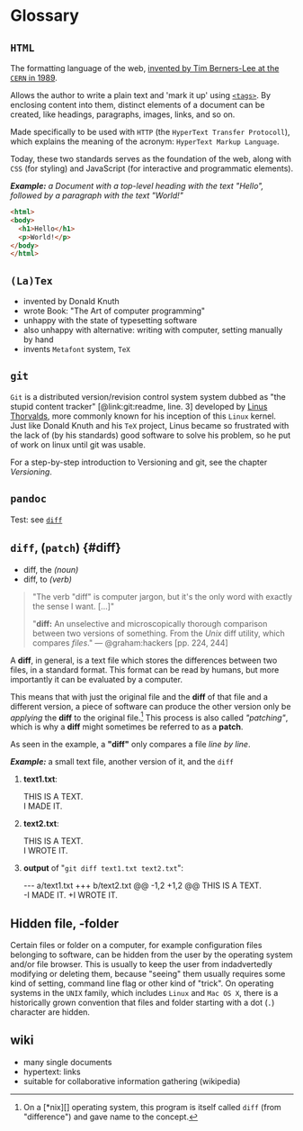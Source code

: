 
# Glossary

## `HTML`

The formatting language of the web, [invented by Tim Berners-Lee at the `CERN` in 1989](http://www.w3.org/History/1989/proposal.html).

Allows the author to write a plain text and 'mark it up' using [`<tags>`](http://www.w3.org/History/19921103-hypertext/hypertext/WWW/MarkUp/Tags.html). 
By enclosing content into them, distinct elements of a document can be created, like headings, paragraphs, images, links, and so on.
  
Made specifically to be used with `HTTP` (the `HyperText Transfer Protocoll`), which explains the meaning of the acronym: `HyperText Markup Language`.

Today, these two standards serves as the foundation of the web, along with `CSS` (for styling) and JavaScript (for interactive and programmatic elements).

  ***Example:** 
  a Document with a top-level heading with the text "Hello", followed by a paragraph with the text "World!"*

```html
<html>
<body>
  <h1>Hello</h1>
  <p>World!</p>
</body>
</html>
```


## `(La)Tex`

- invented by Donald Knuth
- wrote Book: "The Art of computer programming"
- unhappy with the state of typesetting software
- also unhappy with alternative: writing with computer, setting manually by hand
- invents `Metafont` system, `TeX`

## `git`

`Git` is a distributed version/revision control system system dubbed as "the stupid content tracker" [@link:git:readme, line. 3] developed by [Linus Thorvalds](https://en.wikipedia.org/wiki/Linus_Torvalds), more commonly known for his inception of this `Linux` kernel.
Just like Donald Knuth and his `TeX` project, Linus became so frustrated with the lack of (by his standards) good software to solve his problem, so he put of work on linux until git was usable.

For a step-by-step introduction to Versioning and git, see the chapter *Versioning*.


## `pandoc`

Test: see [`diff`](#diff)

## `diff`, (`patch`) {#diff}

- diff, the *(noun)*
- diff, to *(verb)*

> "The verb "diff" is computer jargon, but it's the only word with exactly the sense I want. […]"
> 
> "**diff:** An unselective and microscopically thorough comparison between two versions of something.
>  From the *Unix* diff utility, which compares *files*." — @graham:hackers [pp. 224, 244]

A **diff**, in general, is a text file which stores the differences between two files, in a standard format. This format can be read by humans, but more importantly it can be evaluated by a computer. 

This means that with just the original file and the **diff** of that file and a different version, a piece of software can produce the other version only be *applying* the **diff** to the original file.[^fn-diff] 
This process is also called *"patching"*, which is why a **diff** might sometimes be referred to as a **patch**.

As seen in the example, a **"diff"** only compares a file *line by line*.

  ***Example:***
  a small text file, another version of it, and the `diff`

1.   **text1.txt**:

        THIS IS A TEXT.  
        I MADE IT.

2.   **text2.txt**:

        THIS IS A TEXT.  
        I WROTE IT.

3.   **output** of "`git diff text1.txt text2.txt`":

        --- a/text1.txt
        +++ b/text2.txt
        @@ -1,2 +1,2 @@
         THIS IS A TEXT.  
        -I MADE IT.
        +I WROTE IT.


[^fn-diff]: On a [*nix][] operating system, this program is itself called `diff` (from "difference") and gave name to the concept. 

## Hidden file, -folder

Certain files or folder on a computer, 
for example configuration files belonging to software, 
can be hidden from the user by the operating system and/or file browser.
This is usually to keep the user from indadvertedly modifying or deleting them, because "seeing" them usually requires some kind of setting, command line flag or other kind of "trick".
On operating systems in the `UNIX` family, which includes `Linux` and `Mac OS X`, there is a historically grown convention that files and folder starting with a dot (`.`) character are hidden.


## wiki

- many single documents
- hypertext: links
- suitable for collaborative information gathering (wikipedia)
